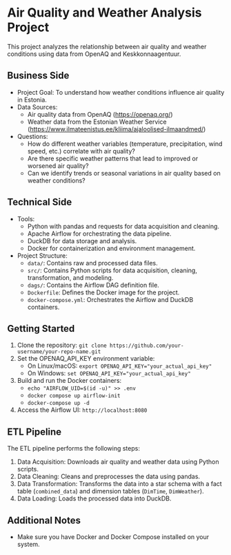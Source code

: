 # Air Quality and Weather Analysis Project

This project analyzes the relationship between air quality and weather conditions using data from OpenAQ and Keskkonnaagentuur.

## Business Side

*   Project Goal: To understand how weather conditions influence air quality in Estonia.
*   Data Sources:
    *   Air quality data from OpenAQ (https://openaq.org/)
    *   Weather data from the Estonian Weather Service (https://www.ilmateenistus.ee/kliima/ajaloolised-ilmaandmed/)
*   Questions:
    *   How do different weather variables (temperature, precipitation, wind speed, etc.) correlate with air quality?
    *   Are there specific weather patterns that lead to improved or worsened air quality?
    *   Can we identify trends or seasonal variations in air quality based on weather conditions?

## Technical Side

*   Tools:
    *   Python with pandas and requests for data acquisition and cleaning.
    *   Apache Airflow for orchestrating the data pipeline.
    *   DuckDB for data storage and analysis.
    *   Docker for containerization and environment management.
*   Project Structure:
    *   `data/`: Contains raw and processed data files.
    *   `src/`: Contains Python scripts for data acquisition, cleaning, transformation, and modeling.
    *   `dags/`: Contains the Airflow DAG definition file.
    *   `Dockerfile`: Defines the Docker image for the project.
    *   `docker-compose.yml`: Orchestrates the Airflow and DuckDB containers.

## Getting Started

1.  Clone the repository: `git clone https://github.com/your-username/your-repo-name.git`
2.  Set the OPENAQ_API_KEY environment variable:
    *   On Linux/macOS: `export OPENAQ_API_KEY="your_actual_api_key"`
    *   On Windows: `set OPENAQ_API_KEY="your_actual_api_key"`
3.  Build and run the Docker containers: 
    *   `echo "AIRFLOW_UID=$(id -u)" >> .env` 
    *   `docker compose up airflow-init`
    *   `docker-compose up -d`
4.  Access the Airflow UI: `http://localhost:8080`

## ETL Pipeline

The ETL pipeline performs the following steps:

1.  Data Acquisition: Downloads air quality and weather data using Python scripts.
2.  Data Cleaning: Cleans and preprocesses the data using pandas.
3.  Data Transformation: Transforms the data into a star schema with a fact table (`combined_data`) and dimension tables (`DimTime`, `DimWeather`).
4.  Data Loading: Loads the processed data into DuckDB.

## Additional Notes

*   Make sure you have Docker and Docker Compose installed on your system.
